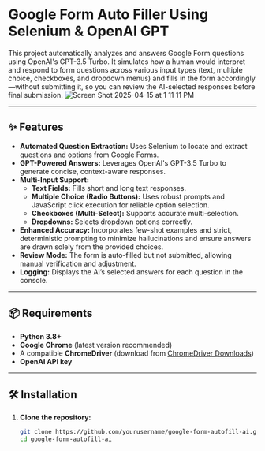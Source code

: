 # Google Form Auto Filler Using Selenium & OpenAI GPT

This project automatically analyzes and answers Google Form questions using OpenAI's GPT-3.5 Turbo. It simulates how a human would interpret and respond to form questions across various input types (text, multiple choice, checkboxes, and dropdown menus) and fills in the form accordingly—without submitting it, so you can review the AI-selected responses before final submission.
![Screen Shot 2025-04-15 at 1 11 11 PM](https://github.com/user-attachments/assets/a30aa0ee-7335-487f-9821-5286607216e7)

---

## ✨ Features

- **Automated Question Extraction:** Uses Selenium to locate and extract questions and options from Google Forms.
- **GPT-Powered Answers:** Leverages OpenAI's GPT-3.5 Turbo to generate concise, context-aware responses.
- **Multi-Input Support:**  
  - **Text Fields:** Fills short and long text responses.  
  - **Multiple Choice (Radio Buttons):** Uses robust prompts and JavaScript click execution for reliable option selection.  
  - **Checkboxes (Multi-Select):** Supports accurate multi-selection.  
  - **Dropdowns:** Selects dropdown options correctly.
- **Enhanced Accuracy:** Incorporates few-shot examples and strict, deterministic prompting to minimize hallucinations and ensure answers are drawn solely from the provided choices.
- **Review Mode:** The form is auto-filled but not submitted, allowing manual verification and adjustment.
- **Logging:** Displays the AI’s selected answers for each question in the console.

---

## 📦 Requirements

- **Python 3.8+**
- **Google Chrome** (latest version recommended)
- A compatible **ChromeDriver** (download from [ChromeDriver Downloads](https://chromedriver.chromium.org/downloads))
- **OpenAI API key**

---

## 🛠️ Installation

1. **Clone the repository:**

   ```bash
   git clone https://github.com/yourusername/google-form-autofill-ai.git
   cd google-form-autofill-ai
